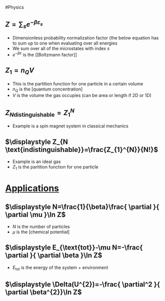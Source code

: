 #Physics 
## $\displaystyle Z=\sum_{s}e^{- \beta\varepsilon_{s}}$
* Dimensionless probability normalization factor (the below equation has to sum up to one when evaluating over all energies
* We sum over all of the microstates with index $\displaystyle s$
* $\displaystyle e^{- \beta\varepsilon}$ is the [[Boltzmann factor]]
## $\displaystyle Z_{1}=n_{Q}V$
* This is the partition function for one particle in a certain volume
* $\displaystyle n_{Q}$ is the [quantum concentration]
* $\displaystyle V$ is the volume the gas occupies (can be area or length if 2D or 1D)
## $\displaystyle Z_{N \text{distinguishable}}=Z_{1}^{N}$
* Example is a spin magnet system in classical mechanics
## $\displaystyle Z_{N \text{indistinguishable}}=\frac{Z_{1}^{N}}{N!}$
* Example is an ideal gas
* $\displaystyle Z_{1}$ is the partition function for one particle
# [Applications](https://www.youtube.com/watch?v=zFAxiRAiM24)
## $\displaystyle N=\frac{1}{\beta}\frac{ \partial  }{ \partial \mu }\ln Z$
* $\displaystyle N$ is the number of particles
* $\displaystyle \mu$ is the [chemical potential]
## $\displaystyle E_{\text{tot}}-\mu N=-\frac{ \partial  }{ \partial \beta }\ln Z$
* $\displaystyle E_{\text{tot}}$ is the energy of the system + environment
## $\displaystyle \Delta(U^{2})=-\frac{ \partial^2 }{ \partial \beta^{2}}\ln Z$